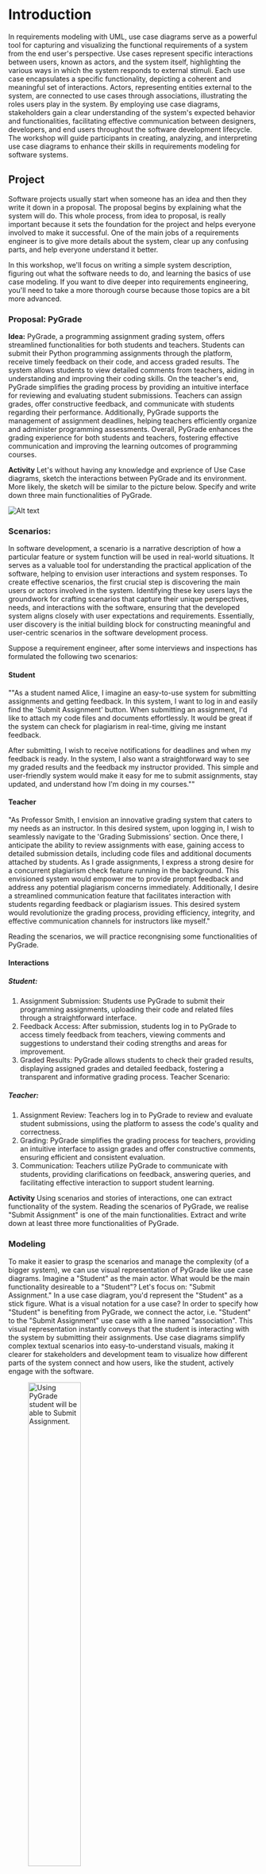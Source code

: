 # Introduction

In requirements modeling with UML, use case diagrams serve as a powerful tool for capturing and visualizing the functional requirements of a system from the end user's perspective. Use cases represent specific interactions between users, known as actors, and the system itself, highlighting the various ways in which the system responds to external stimuli. Each use case encapsulates a specific functionality, depicting a coherent and meaningful set of interactions. Actors, representing entities external to the system, are connected to use cases through associations, illustrating the roles users play in the system. By employing use case diagrams, stakeholders gain a clear understanding of the system's expected behavior and functionalities, facilitating effective communication between designers, developers, and end users throughout the software development lifecycle. The workshop will guide participants in creating, analyzing, and interpreting use case diagrams to enhance their skills in requirements modeling for software systems.

## Project

Software projects usually start when someone has an idea and then they write it down in a proposal. The proposal begins by explaining what the system will do. This whole process, from idea to proposal, is really important because it sets the foundation for the project and helps everyone involved to make it successful. One of the main jobs of a requirements engineer is to give more details about the system, clear up any confusing parts, and help everyone understand it better.

In this workshop, we'll focus on writing a simple system description, figuring out what the software needs to do, and learning the basics of use case modeling. If you want to dive deeper into requirements engineering, you'll need to take a more thorough course because those topics are a bit more advanced.

### Proposal: PyGrade

**Idea:** PyGrade, a programming assignment grading system, offers streamlined functionalities for both students and teachers. Students can submit their Python programming assignments through the platform, receive timely feedback on their code, and access graded results. The system allows students to view detailed comments from teachers, aiding in understanding and improving their coding skills. On the teacher's end, PyGrade simplifies the grading process by providing an intuitive interface for reviewing and evaluating student submissions. Teachers can assign grades, offer constructive feedback, and communicate with students regarding their performance. Additionally, PyGrade supports the management of assignment deadlines, helping teachers efficiently organize and administer programming assessments. Overall, PyGrade enhances the grading experience for both students and teachers, fostering effective communication and improving the learning outcomes of programming courses.

**Activity** Let's without having any knowledge and exprience of Use Case diagrams, sketch the interactions between PyGrade and its environment. More likely, the sketch will be similar to the picture below. Specify and write down three main functionalities of PyGrade.

![Alt text](./ws_uc_imgs/ws_uc_sketch.png "A sketch of PyGrade")


### Scenarios:


In software development, a scenario is a narrative description of how a particular feature or system function will be used in real-world situations. It serves as a valuable tool for understanding the practical application of the software, helping to envision user interactions and system responses. To create effective scenarios, the first crucial step is discovering the main users or actors involved in the system. Identifying these key users lays the groundwork for crafting scenarios that capture their unique perspectives, needs, and interactions with the software, ensuring that the developed system aligns closely with user expectations and requirements. Essentially, user discovery is the initial building block for constructing meaningful and user-centric scenarios in the software development process. 

Suppose a requirement engineer, after some interviews and inspections has formulated the following two scenarios:

#### Student
""As a student named Alice, I imagine an easy-to-use system for submitting assignments and getting feedback. In this system, I want to log in and easily find the 'Submit Assignment' button. When submitting an assignment, I'd like to attach my code files and documents effortlessly. It would be great if the system can check for plagiarism in real-time, giving me instant feedback.

After submitting, I wish to receive notifications for deadlines and when my feedback is ready. In the system, I also want a straightforward way to see my graded results and the feedback my instructor provided. This simple and user-friendly system would make it easy for me to submit assignments, stay updated, and understand how I'm doing in my courses.""

#### Teacher
"As Professor Smith, I envision an innovative grading system that caters to my needs as an instructor. In this desired system, upon logging in, I wish to seamlessly navigate to the 'Grading Submissions' section. Once there, I anticipate the ability to review assignments with ease, gaining access to detailed submission details, including code files and additional documents attached by students. As I grade assignments, I express a strong desire for a concurrent plagiarism check feature running in the background. This envisioned system would empower me to provide prompt feedback and address any potential plagiarism concerns immediately. Additionally, I desire a streamlined communication feature that facilitates interaction with students regarding feedback or plagiarism issues. This desired system would revolutionize the grading process, providing efficiency, integrity, and effective communication channels for instructors like myself."


Reading the scenarios, we will practice recongnising some functionalities of PyGrade.

#### Interactions

##### Student:

1. Assignment Submission: Students use PyGrade to submit their programming assignments, uploading their code and related files through a straightforward interface.
2. Feedback Access: After submission, students log in to PyGrade to access timely feedback from teachers, viewing comments and suggestions to understand their coding strengths and areas for improvement.
3. Graded Results: PyGrade allows students to check their graded results, displaying assigned grades and detailed feedback, fostering a transparent and informative grading process.
Teacher Scenario:

##### Teacher:

1. Assignment Review: Teachers log in to PyGrade to review and evaluate student submissions, using the platform to assess the code's quality and correctness.
2. Grading: PyGrade simplifies the grading process for teachers, providing an intuitive interface to assign grades and offer constructive comments, ensuring efficient and consistent evaluation.
3. Communication: Teachers utilize PyGrade to communicate with students, providing clarifications on feedback, answering queries, and facilitating effective interaction to support student learning.

**Activity** Using scenarios and stories of interactions, one can extract functionality of the system. Reading the scenarios of PyGrade, we realise "Submit Assignment" is one of the main functionalities. Extract and write down at least three more functionalities of PyGrade. 

### Modeling

To make it easier to grasp the scenarios and manage the complexity (of a bigger system), we can use visual representation of PyGrade like use case diagrams. Imagine a "Student" as the main actor. What would be the main functionality desireable to a "Student"? Let's focus on: "Submit Assignment." In a use case diagram, you'd represent the "Student" as a stick figure. What is a visual notation for a use case? In order to specify how "Student" is benefiting from PyGrade, we connect the actor, i.e. "Student" to the "Submit Assignment" use case with a line named "association". This visual representation instantly conveys that the student is interacting with the system by submitting their assignments. Use case diagrams simplify complex textual scenarios into easy-to-understand visuals, making it clearer for stakeholders and development team to visualize how different parts of the system connect and how users, like the student, actively engage with the software.

<figure>
<img src="./ws_uc_imgs/uc_pygrade_01.png" alt="Using PyGrade student will be able to Submit Assignment."  width="50%" height="50%">
<figcaption> Use Case Model: Submit Assignment  </figcaption>
</figure>

**Activity** You have discovered more functionalities of PyGrade. Moreover, we know there is one more actor using PyGrade. Who (What) is the other actor? Complete Use Case Diagram with new use cases associated with correct actors. Hint: First write down scenarios of some of the functionalities that are important to model.

### Inclusion

One can elaboarte more details in a use case diagram. Use cases can be broken into smaller pieces. In this way we say one use case includes the other use case. The relashipship between two use cases is a **dependency** labeled as *<< include >>*. 

In simple terms, the "include" relationship in use cases is like putting smaller puzzles into a bigger one. Imagine you have a big use case, like "Ordering Food." Inside that, you might have smaller actions like "Selecting Items" and "Making Payment." The "include" relationship is like saying, "To order food, you must include the actions of selecting items and making payment." It helps break down the big picture into smaller, manageable parts, making it clear how different actions fit together to achieve the main goal. It's like building with building blocks – you include the smaller blocks to create the complete structure.

**Example**: Analysing this sentence can reveal one smaller use case included in "Submit Assignment". 

**Students use PyGrade to submit their programming assignments, <ins>uploading their code and related files</ins> through ...**

Check how this is modeled in the following diagram:

<figure>
<img src="./ws_uc_imgs/uc_pygrade_02.png" alt="To Submit an Assignment the student needs to Attach File."  width="50%" height="50%">
<figcaption> Use Case Model: Submit Assignment includes Attach File </figcaption>
</figure>


**Activity** Read the provided scenarios again. Do you recognise smaller use cases (functionalities) included in already modeled use cases? Update your model.

### Extension

Similar to "inclusion", one can divide a bigger use case into smaller ones but with a relationship that reflects optionality. This is called "extend". Think of the "extend" relationship in use cases like adding extra options to a basic plan. Imagine you have a use case called "Buy Ticket," which is the basic plan. Now, let's say there's a special case where you can also "Upgrade Seat" if you want. The "extend" relationship is like saying, "If you want to, you can extend the basic 'Buy Ticket' plan by adding the extra action of 'Upgrading Seat.'" It allows you to add extra features when needed, keeping the basic plan simple but giving you the option to extend it with additional functionalities. It's like choosing to add toppings to your pizza – the basic pizza is good, but you can extend it with extra flavors if you like.

**Example**: Analysing assignment submission, it seems that students can benefit from adding a note in their submission. However, writing a note in not mandatory. The student has access to such a feature to inform the teacher about the  submission or learning process in case it is helpful. This feature may not be seen and requested by the users in the first place, but a creative requirement engineer can propose such an idea to enrich the system. 


Check how this is modeled in the following diagram:

<figure>
<img src="./ws_uc_imgs/uc_pygrade_03.png" alt="To Submit an Assignment the student can Add Note."  width="50%" height="50%">
<figcaption> Use Case Model: Add Note extends Submit Assignment </figcaption>
</figure>

**Note**: It is important to recognise the direction of the arrows in "include" and "extend". This is how one can read the model: Submitting assignment includes attaching files, i.e. it is mandatory. Adding note to the assignment is extending the submitting assignments, i.e. notes are added only in case the student wants it.

**Activity** Read the provided scenarios again. Do you recognise features that can extend already existing functionalities? If they are not within the current specification, propose your ideas. Update your model.
